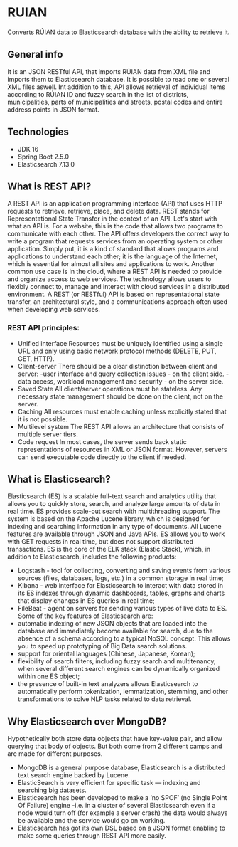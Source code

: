 # RUIAN 
Converts RÚIAN data to Elasticsearch database with the ability to retrieve it.
## General info
It is an JSON RESTful API, that imports RÚIAN data from XML file and imports them to Elasticsearch database. It is possible to read one or several XML files aswell. 
Int addition to this, API allows retrieval of individual items according to RÚIAN ID and fuzzy search in the list of districts, municipalities, parts of municipalities and streets, postal codes and entire address points in JSON format.
## Technologies
* JDK 16
* Spring Boot 2.5.0
* Elasticsearch 7.13.0
## What is REST API?
A REST API is an application programming interface (API) that uses HTTP requests to retrieve, retrieve, place, and delete data. REST stands for Representational State Transfer in the context of an API.
Let's start with what an API is. For a website, this is the code that allows two programs to communicate with each other. The API offers developers the correct way to write a program that requests services from an operating system or other application. Simply put, it is a kind of standard that allows programs and applications to understand each other; it is the language of the Internet, which is essential for almost all sites and applications to work.
Another common use case is in the cloud, where a REST API is needed to provide and organize access to web services. The technology allows users to flexibly connect to, manage and interact with cloud services in a distributed environment.
A REST (or RESTful) API is based on representational state transfer, an architectural style, and a communications approach often used when developing web services.
### REST API principles:
* Unified interface
Resources must be uniquely identified using a single URL and only using basic network protocol methods (DELETE, PUT, GET, HTTP).
* Client-server
There should be a clear distinction between client and server:
-user interface and query collection issues - on the client side.
-data access, workload management and security - on the server side.
* Saved State
All client/server operations must be stateless. Any necessary state management should be done on the client, not on the server.
* Caching
All resources must enable caching unless explicitly stated that it is not possible.
* Multilevel system 
The REST API allows an architecture that consists of multiple server tiers.
* Code request
In most cases, the server sends back static representations of resources in XML or JSON format. However, servers can send executable code directly to the client if needed.
## What is Elasticsearch?
Elasticsearch (ES) is a scalable full-text search and analytics utility that allows you to quickly store, search, and analyze large amounts of data in real time. ES provides scale-out search with multithreading support. The system is based on the Apache Lucene library, which is designed for indexing and searching information in any type of documents. All Lucene features are available through JSON and Java APIs. ES allows you to work with GET requests in real time, but does not support distributed transactions.
ES is the core of the ELK stack (Elastic Stack), which, in addition to Elasticsearch, includes the following products:
* Logstash - tool for collecting, converting and saving events from various sources (files, databases, logs, etc.) in a common storage in real time;
* Kibana - web interface for Elasticsearch to interact with data stored in its ES indexes through dynamic dashboards, tables, graphs and charts that display changes in ES queries in real time;
* FileBeat - agent on servers for sending various types of live data to ES.
Some of the key features of Elasticsearch are:
* automatic indexing of new JSON objects that are loaded into the database and immediately become available for search, due to the absence of a schema according to a typical NoSQL concept. This allows you to speed up prototyping of Big Data search solutions.
* support for oriental languages (Chinese, Japanese, Korean);
* flexibility of search filters, including fuzzy search and multitenancy, when several different search engines can be dynamically organized within one ES object;
* the presence of built-in text analyzers allows Elasticsearch to automatically perform tokenization, lemmatization, stemming, and other transformations to solve NLP tasks related to data retrieval.
## Why Elasticsearch over MongoDB?
Hypothetically both store data objects that have key-value pair, and allow querying that body of objects. But both come from 2 different camps and are made for different purposes.
* MongoDB is a general purpose database, Elasticsearch is a distributed text search engine backed by Lucene. 
* ElasticSearch is very efficient for specific task — indexing and searching big datasets.
* Elasticsearch has been developed to make a ‘no SPOF’ (no Single Point Of Failure) engine -i.e. in a cluster of several Elasticsearch even if a node would turn off (for example a server crash) the data would always be available and the service would go on working.
* Elasticsearch has got its own DSL based on a JSON format enabling to make some queries through REST API more easily.
